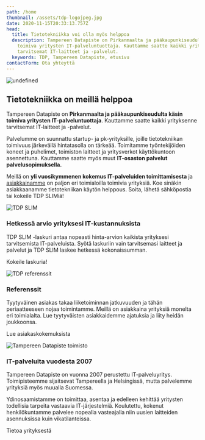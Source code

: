 ```yaml
---
path: /home
thumbnail: /assets/tdp-logojpeg.jpg
date: 2020-11-15T20:33:13.757Z
head:
  title: Tietotekniikka voi olla myös helppoa
  description: Tampereen Datapiste on Pirkanmaalta ja pääkaupunkiseudulta käsin
    toimiva yritysten IT-palveluntuottaja. Kauttamme saatte kaikki yrityksenne
    tarvitsemat IT-laitteet ja -palvelut.
  keywords: TDP, Tampereen Datapiste, etusivu
contactForm: Ota yhteyttä
---
```


<HeroBlock bgColor="brand" imageAlign="right">

<div className="HeroBlockImage">

![undefined](/assets/home-services.png)

</div>

<div className="HeroBlockContent">

## Tietotekniikka on meillä helppoa

Tampereen Datapiste on **Pirkanmaalta ja pääkaupunkiseudulta käsin toimiva yritysten IT-palveluntuottaja**. Kauttamme saatte kaikki yrityksenne tarvitsemat IT-laitteet ja -palvelut.

Palvelumme on suunnattu startup- ja pk-yrityksille, joille tietotekniikan toimivuus järkevällä hintatasolla on tärkeää. Toimitamme työntekijöiden koneet ja puhelimet, toimiston laitteet ja yritysverkot käyttökuntoon asennettuna. Kauttamme saatte myös muut **IT-osaston palvelut palvelusopimuksella.**

Meillä on **yli vuosikymmenen kokemus IT-palveluiden toimittamisesta** ja [asiakkainamme](/referenssit) on paljon eri toimialoilla toimivia yrityksiä. Koe sinäkin asiakkaanamme tietotekniikan käytön helppous. Soita, lähetä sähköpostia tai kokeile TDP SLIMiä!

</div>

</HeroBlock>



<HeroBlock bgColor="lightest" imageAlign="right">

<div className="HeroBlockImage">

![TDP SLIM](/assets/tdp-slim-logo.png)

</div>

<div className="HeroBlockContent">

### Hetkessä arvio yrityksesi IT-kustannuksista

TDP SLIM -laskuri antaa nopeasti hinta-arvion kaikista yrityksesi tarvitsemista IT-palveluista. Syötä laskuriin vain tarvitsemasi laitteet ja palvelut ja TDP SLIM laskee hetkessä kokonaissumman.

<CallToAction bgColor="brand" url="/tdp-slim" align="center">Kokeile laskuria!</CallToAction>

</div>

</HeroBlock>



<HeroBlock bgColor="brand" imageAlign="left">

<div className="HeroBlockImage">

![TDP referenssit](/assets/netlify-1280-x-800-ref.png)

</div>

<div className="HeroBlockContent">

### Referenssit

Tyytyväinen asiakas takaa liiketoiminnan jatkuvuuden ja tähän periaatteeseen nojaa toimintamme. Meillä on asiakkaina yrityksiä monelta eri toimialalta. Lue tyytyväisten asiakkaidemme ajatuksia ja liity heidän joukkoonsa.

<CallToAction bgColor="lightest" url="/referenssit" align="center">Lue asiakaskokemuksista</CallToAction>

</div>

</HeroBlock>



<HeroBlock bgColor="light" imageAlign="left">

<div className="HeroBlockImage">

![Tampereen Datapiste toimisto](/assets/tdp-office.jpg)

</div>

<div className="HeroBlockContent">

### IT-palveluita vuodesta 2007

Tampereen Datapiste on vuonna 2007 perustettu IT-palveluyritys. Toimipisteemme sijaitsevat Tampereella ja Helsingissä, mutta palvelemme yrityksiä myös muualla Suomessa.

Ydinosaamistamme on toimittaa, asentaa ja edelleen kehittää yritysten todellisia tarpeita vastaavia IT-järjestelmiä. Koulutettu, kokenut henkilökuntamme palvelee nopealla vasteajalla niin uusien laitteiden asennuksissa kuin vikatilanteissa.

<CallToAction bgColor="lightest" url="/yhteystiedot" align="center">Tietoa yrityksestä</CallToAction>

</div>

</HeroBlock>


<Cards cardsPerRow="3" cards='[{"title":"Laitehankinnat ja rahoitus","content":"Oletko hankkimassa yrityksellesi tietokoneita tai muita IT-laitteita? Pyydä aina tarjous myös meiltä!","link":"/it-laitteet/","linkText":"Lue lisää","bgColor":"lightest","linkBgColor":"brand"},{"title":"IT-palvelusopimukset","content":"Haluatko ulkoistaa IT-palvelut? Tai hankkia asiantuntijan esimerkiksi yrityksen verkon toteuttamiseen?","linkText":"Lue lisää","link":"/it-palvelut/","bgColor":"lightest","linkBgColor":"brand"},{"title":"Uuden yrittäjän palvelut","content":"Mitä uusi yritys tarvitsee? Tietokoneiden lisäksi kauttamme saat domainit, sähköpostit ja liiketoimintasovellukset ja muut IT-palvelut.\n\n","link":"/uusi-yrittaja/","linkText":"Lue lisää","bgColor":"lightest","linkBgColor":"brand"}]' />